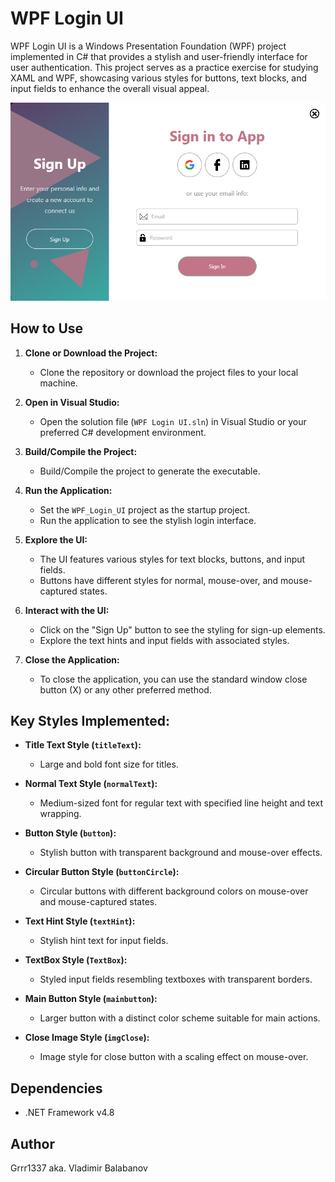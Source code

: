 # WPF Login UI

WPF Login UI is a Windows Presentation Foundation (WPF) project implemented in C# that provides a stylish and user-friendly interface for user authentication. This project serves as a practice exercise for studying XAML and WPF, showcasing various styles for buttons, text blocks, and input fields to enhance the overall visual appeal.


![Sample UI](./sample_ui.jpg)

## How to Use

1. **Clone or Download the Project:**
   - Clone the repository or download the project files to your local machine.

2. **Open in Visual Studio:**
   - Open the solution file (`WPF Login UI.sln`) in Visual Studio or your preferred C# development environment.

3. **Build/Compile the Project:**
   - Build/Compile the project to generate the executable.

4. **Run the Application:**
   - Set the `WPF_Login_UI` project as the startup project.
   - Run the application to see the stylish login interface.

5. **Explore the UI:**
   - The UI features various styles for text blocks, buttons, and input fields.
   - Buttons have different styles for normal, mouse-over, and mouse-captured states.

6. **Interact with the UI:**
   - Click on the "Sign Up" button to see the styling for sign-up elements.
   - Explore the text hints and input fields with associated styles.

7. **Close the Application:**
   - To close the application, you can use the standard window close button (X) or any other preferred method.

## Key Styles Implemented:

- **Title Text Style (`titleText`):**
  - Large and bold font size for titles.

- **Normal Text Style (`normalText`):**
  - Medium-sized font for regular text with specified line height and text wrapping.

- **Button Style (`button`):**
  - Stylish button with transparent background and mouse-over effects.

- **Circular Button Style (`buttonCircle`):**
  - Circular buttons with different background colors on mouse-over and mouse-captured states.

- **Text Hint Style (`textHint`):**
  - Stylish hint text for input fields.

- **TextBox Style (`TextBox`):**
  - Styled input fields resembling textboxes with transparent borders.

- **Main Button Style (`mainbutton`):**
  - Larger button with a distinct color scheme suitable for main actions.

- **Close Image Style (`imgClose`):**
  - Image style for close button with a scaling effect on mouse-over.

## Dependencies

- .NET Framework v4.8

## Author

Grrr1337 aka. Vladimir Balabanov
